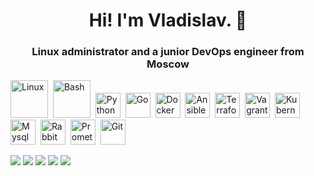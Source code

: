 <div id="header" align="center"> 
<h1>Hi! I'm Vladislav. 👋</h1>
<h3>Linux administrator and a junior DevOps engineer from Moscow</h3>
</div>

<img src="https://cdn.jsdelivr.net/gh/devicons/devicon@latest/icons/linux/linux-original.svg" title="Linux" with="60" height="60" />&nbsp;
<img src="https://cdn.jsdelivr.net/gh/devicons/devicon@latest/icons/bash/bash-original.svg" title="Bash" with="60" height="60" />&nbsp;
<img src="https://cdn.jsdelivr.net/gh/devicons/devicon@latest/icons/python/python-plain-wordmark.svg" title="Python" with="40" height="40" />&nbsp;
<img src="https://cdn.jsdelivr.net/gh/devicons/devicon@latest/icons/go/go-original-wordmark.svg" title="Go" with="40" height="40" />&nbsp;
<img src="https://cdn.jsdelivr.net/gh/devicons/devicon@latest/icons/docker/docker-original.svg" title="Docker" with="40" height="40" />&nbsp;
<img src="https://cdn.jsdelivr.net/gh/devicons/devicon@latest/icons/ansible/ansible-original.svg" title="Ansible" with="40" height="40" />&nbsp;
<img src="https://cdn.jsdelivr.net/gh/devicons/devicon@latest/icons/terraform/terraform-original.svg" title="Terraform" with="40" height="40" />&nbsp;
<img src="https://cdn.jsdelivr.net/gh/devicons/devicon@latest/icons/vagrant/vagrant-original.svg" title="Vagrant" with="40" height="40" />&nbsp;
<img src="https://cdn.jsdelivr.net/gh/devicons/devicon@latest/icons/kubernetes/kubernetes-original.svg" title="Kubernetes" with="40" height="40" />&nbsp;
<img src="https://cdn.jsdelivr.net/gh/devicons/devicon@latest/icons/mysql/mysql-original.svg" title="Mysql" with="40" height="40" />&nbsp;
<img src="https://cdn.jsdelivr.net/gh/devicons/devicon@latest/icons/rabbitmq/rabbitmq-original.svg" title="Rabbitmg" with="40" height="40" />&nbsp;
<img src="https://cdn.jsdelivr.net/gh/devicons/devicon@latest/icons/prometheus/prometheus-original.svg" title="Prometheus" with="40" height="40" />&nbsp;
<img src="https://cdn.jsdelivr.net/gh/devicons/devicon@latest/icons/git/git-original.svg" title="Git" with="40" height="40" />&nbsp;
          

          
          
          
          
          
          
          
          
          
          

![](http://github-profile-summary-cards.vercel.app/api/cards/profile-details?username=vodin26&theme=apprentice)
![](http://github-profile-summary-cards.vercel.app/api/cards/repos-per-language?username=vodin26&theme=apprentice)
![](http://github-profile-summary-cards.vercel.app/api/cards/most-commit-language?username=vodin26&theme=apprentice)
![](http://github-profile-summary-cards.vercel.app/api/cards/stats?username=vodin26&theme=apprentice)
![](http://github-profile-summary-cards.vercel.app/api/cards/productive-time?username=vodin26&theme=apprentice&utcOffset=8)
<!--
**vodin26/vodin26** is a ✨ _special_ ✨ repository because its `README.md` (this file) appears on your GitHub profile.
💬 I love writing code in bash

Here are some ideas to get you started:

- 🔭 I’m currently working on ...
- 🌱 I’m currently learning ...
- 👯 I’m looking to collaborate on ...
- 🤔 I’m looking for help with ...
- 💬 Ask me about ...
- 📫 How to reach me: ...
- 😄 Pronouns: ...
- ⚡ Fun fact: ...
-->

